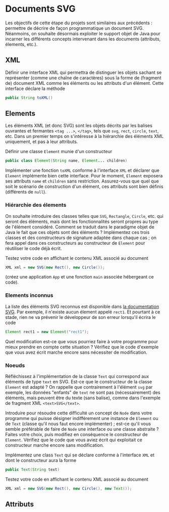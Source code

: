 Documents SVG
================================================================================

Les objectifs de cette étape du projets sont similaires aux précédents :
permettre de décrire de façon programmatique un document SVG. Néanmoins,
on souhaite désormais exploiter le support objet de Java pour incarner les
différents concepts intervenant dans les documents (attributs, élements, 
etc.).

## XML

Définir une interface XML qui permettra de distinguer les objets sachant se
représenter (comme une chaîne de caractères) sous la forme de (fragment de)
document XML comme les éléments ou les attributs d'un élément. 
Cette interface déclare la méthode
```java
public String toXML()
```

## Elements

Les éléments XML (et donc SVG) sont les objets décrits par les balises
ouvrantes et fermantes `<tag ...>`, `</tag>`, tels que `svg`, `rect`,
`circle`, `text`, etc. Dans un premier temps on s'intéresse à la hiérarchie
des éléments XML uniquement, et pas à leur attributs.

Définir une classe `Element` munie d'un constructeur
```java
public class Element(String name, Element... children)
```
Implémenter une fonction `toXML` conforme à l'interface `XML` et déclarer
que `Element` implémente bien cette interface. Pour le moment, `Element`
exposera ses attributs `name` et `children` sans restriction. Assurez-vous
que quel que soit le scénario de construction d'un élément, 
ces attributs sont bien définis (différents de `null`).

### Hiérarchie des élements

On souhaite introduire des classes telles que `SVG`, `Rectangle`, `Circle`, etc.
qui seront des éléments, mais dont les fonctionnalités seront propres au type
de l'élément considéré. Comment se traduit dans le paradigme objet de Java le
fait que ces objets sont des éléments ? Implémentez ces trois classes et
des constructeurs de signature adaptée dans chaque cas ; on fera appel dans
ces constructeurs au constructeur de `Element` pour réutiliser le code déjà
écrit.

Testez votre code en affichant le contenu XML associé au document
```java
XML xml = new SVG(new Rect(), new Circle());
```
(créez une application `App` et une fonction `main` associée hébergeant ce
code).

### Elements inconnus

La liste des éléments SVG reconnus est disponible dans [la documentation SVG](https://developer.mozilla.org/fr/docs/Web/SVG/Element). Par exemple, il n'existe aucun élement
appelé `rect1`. Et pourtant à ce stade, rien ne va prévenir le développeur
de son erreur lorsqu'il écrira le code
```java
Element rect1 = new Element("rect1");
```
Quel modification est-ce que vous pourriez faire à votre programme pour mieux
prendre en compte cette situation ? Vérifiez que le code d'exemple que vous 
avez écrit marche encore sans nécessiter de modification.

### Noeuds

Réfléchissez à l'implémentation de la classe `Text` qui correspond aux éléments
de type `text` en SVG. Est-ce que le constructeur de la classe `Element` est
adapté ? On rappelle que contrairement à l'élément `svg` par exemple, les
données "enfants" de `text` ne sont pas (nécessairement) des éléments, mais
peuvent être du texte (sans balise), comme dans l'exemple de fragment XML
`<text>SVG</text>`.

Introduire pour résoudre cette difficulté un concept de `Node` dans votre 
programme qui puisse désigner indifférement une instance de `Element` 
ou de `Text` (classe qu'il nous faut encore implémenter) ;
est-ce qu'il vous semble préférable de faire de `Node` une interface ou
une classe abstraite ?
Faites votre choix, puis modifiez en conséquence le constructeur de `Element`.
Vérifiez que le code que vous aviez écrit qui exploitait ce constructeur 
marche encore sans modification.

Implémentez une class `Text` qui se déclare conforme à l'interface `XML` 
et dont le constructeur aura la forme
```java
public Text(String text)
```

Testez votre code en affichant le contenu XML associé au document

```java
XML xml = new SVG(new Rect(), new Circle(), new Text());
```

## Attributs

